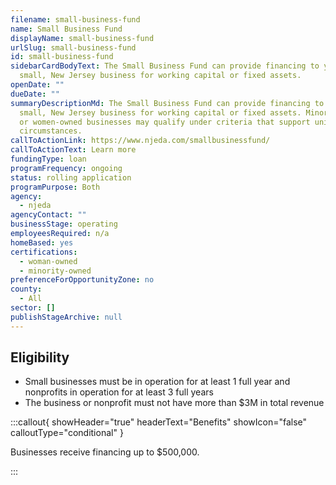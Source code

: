```yaml
---
filename: small-business-fund
name: Small Business Fund
displayName: small-business-fund
urlSlug: small-business-fund
id: small-business-fund
sidebarCardBodyText: The Small Business Fund can provide financing to your
  small, New Jersey business for working capital or fixed assets.
openDate: ""
dueDate: ""
summaryDescriptionMd: The Small Business Fund can provide financing to your
  small, New Jersey business for working capital or fixed assets. Minority-owned
  or women-owned businesses may qualify under criteria that support unique
  circumstances.
callToActionLink: https://www.njeda.com/smallbusinessfund/
callToActionText: Learn more
fundingType: loan
programFrequency: ongoing
status: rolling application
programPurpose: Both
agency:
  - njeda
agencyContact: ""
businessStage: operating
employeesRequired: n/a
homeBased: yes
certifications:
  - woman-owned
  - minority-owned
preferenceForOpportunityZone: no
county:
  - All
sector: []
publishStageArchive: null
---
```


## Eligibility

- Small businesses must be in operation for at least 1 full year and nonprofits in operation for at least 3 full years
- The business or nonprofit must not have more than $3M in total revenue

:::callout{ showHeader="true" headerText="Benefits" showIcon="false" calloutType="conditional" }

Businesses receive financing up to $500,000.

:::
